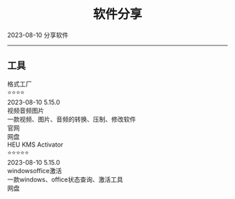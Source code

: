 # <div align="center">软件分享</div>
  <span id='date'>2023-08-10</span>
  <span class='key-tag'>分享</span><span class='key-tag'>软件</span>
  - - -
  

## 工具
<div class='share-soft'><div class='soft-item item'>
          <div class='flex'>
            <a stars='4'>格式工厂</a>
            <div class='title-after'>⭐⭐⭐⭐</div>
          </div>
          <div class='soft-detail'>
            <div class='soft-info'>
            <span id="date" >2023-08-10</span>
            <span id="version" >5.15.0</span>
            <div class='soft-tag'>
              <span class='tag'>视频</span><span class='tag'>音频</span><span class='tag'>图片</span>
            </div>
          </div>
          <div class='info'>
            一款视频、图片、音频的转换、压制、修改软件
          </div>
          <div class='dl flex'>
            <div to='http://formatfactory.org/CN/index.html'>官网</div><div class='decrypt undecrypt' jmType='html' value='U2FsdGVkX184dK3cG2ce//eCDM+bnKJjKyOMi2vbMpvgCG0WYGQNK5hsKLg5P4tOYIhzUJRmMYe9s7qdQXQytHslKC9dlbMzgX2GoDb4NCU='><div>网盘</div></div>
          </div>
          </div>
        </div>
      <div class='soft-item item'>
          <div class='flex'>
            <a stars='4'>HEU KMS Activator </a>
            <div class='title-after'>⭐⭐⭐⭐⭐</div>
          </div>
          <div class='soft-detail'>
            <div class='soft-info'>
            <span id="date" >2023-08-10</span>
            <span id="version" >5.15.0</span>
            <div class='soft-tag'>
              <span class='tag'>windows</span><span class='tag'>office</span><span class='tag'>激活</span>
            </div>
          </div>
          <div class='info'>
            一款windows、office状态查询、激活工具
          </div>
          <div class='dl flex'>
            <div class='decrypt undecrypt' jmType='html' value='U2FsdGVkX18y5judhOjG88UA+/MVGe8O2OKqlrjvN6iSxyexg0pMoiK6o9Rh1+Kbm+Akm/EsqH+DUpkZQXtLQa1Otme1w5Iy+3za22YCKK8='><div>网盘</div></div>
          </div>
          </div>
        </div>
      </div>